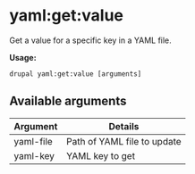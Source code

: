 # yaml:get:value
Get a value for a specific key in a YAML file.

**Usage:**
```
drupal yaml:get:value [arguments]
```

## Available arguments
Argument | Details
---------|-------------
yaml-file | Path of YAML file to update
yaml-key | YAML key to get
